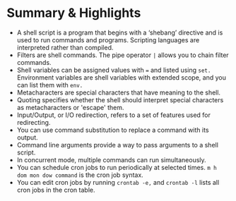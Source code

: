 # Summary & Highlights
- A shell script is a program that begins with a ‘shebang’ directive and is used to run commands and programs. Scripting languages are interpreted rather than compiled.
- Filters are shell commands. The pipe operator `|` allows you to chain filter commands. 
- Shell variables can be assigned values with `=` and listed using `set.` Environment variables are shell variables with extended scope, and you can list them with `env.`
- Metacharacters are special characters that have meaning to the shell.
- Quoting specifies whether the shell should interpret special characters as metacharacters or 'escape' them.
- Input/Output, or I/O redirection, refers to a set of features used for redirecting.
- You can use command substitution to replace a command with its output.
- Command line arguments provide a way to pass arguments to a shell script.
- In concurrent mode, multiple commands can run simultaneously.
- You can schedule cron jobs to run periodically at selected times. `m h dom mon dow command` is the cron job syntax.
- You can edit cron jobs by running `crontab -e,` and `crontab -l` lists all cron jobs in the cron table.
